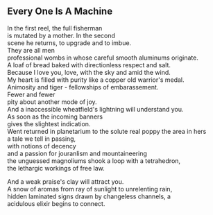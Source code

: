 Every One Is A Machine
----------------------
In the first reel, the full fisherman  
is mutated by a mother. In the second  
scene he returns, to upgrade and to imbue.  
They are all men  
professional wombs in whose careful smooth aluminums originate.  
A loaf of bread baked with directionless respect and salt.  
Because I love you, love, with the sky and amid the wind.  
My heart is filled with purity like a copper old warrior's medal.  
Animosity and tiger - fellowships of embarassement.  
Fewer and fewer  
pity about another mode of joy.  
And a inaccessible wheatfield's lightning will understand you.  
As soon as the incoming banners  
gives the slightest indication.  
Went returned in planetarium to the solute real poppy the area in hers  
a tale we tell in passing,  
with notions of decency  
and a passion for jouranlism and mountaineering  
the unguessed magnoliums shook a loop with a tetrahedron,  
the lethargic workings of free law.  
  
And a weak praise's clay will attract you.  
A snow of aromas from ray of sunlight to unrelenting rain,  
hidden laminated signs drawn by changeless channels, a  
acidulous elixir begins to connect.  
